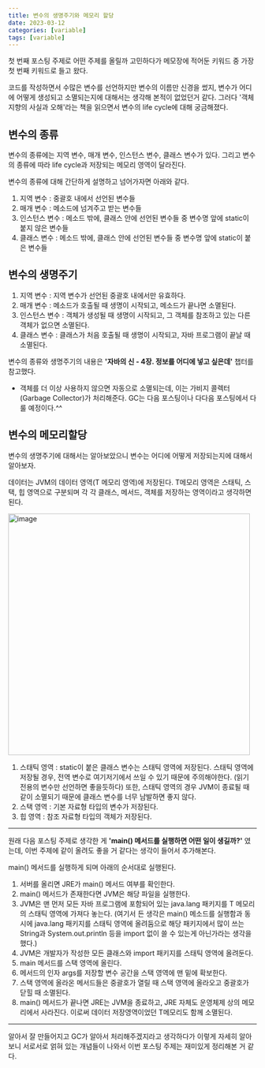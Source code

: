 ```yaml
---
title: 변수의 생명주기와 메모리 할당
date: 2023-03-12
categories: [variable]
tags: [variable]
---
```

첫 번째 포스팅 주제로 어떤 주제를 올릴까 고민하다가 메모장에 적어둔 키워드 중 가장 첫 번째 키워드로 들고 왔다.

코드를 작성하면서 수많은 변수를 선언하지만 변수의 이름만 신경을 썼지, 변수가 어디에 어떻게 생성되고 소멸되는지에 대해서는 생각해 본적이 없었던거 같다. 그러다 '객체지향의 사실과 오해'라는 책을 읽으면서 변수의 life cycle에 대해 궁금해졌다.

## 변수의 종류

변수의 종류에는 지역 변수, 매개 변수, 인스턴스 변수, 클래스 변수가 있다.
그리고 변수의 종류에 따라 life cycle과 저장되는 메모리 영역이 달라진다.

변수의 종류에 대해 간단하게 설명하고 넘어가자면 아래와 같다.

 1. 지역 변수 : 중괄호 내에서 선언된 변수들
 2. 매개 변수 : 메소드에 넘겨주고 받는 변수들 
 3. 인스턴스 변수 : 메소드 밖에, 클래스 안에 선언된 변수들 중 변수명 앞에 static이 붙지 않은 변수들
 4. 클래스 변수 : 메소드 밖에, 클래스 안에 선언된 변수들 중 변수명 앞에 static이 붙은 변수들

## 변수의 생명주기

 1. 지역 변수 : 지역 변수가 선언된 중괄호 내에서만 유효하다.
 2. 매개 변수 : 메소드가 호출될 때 생명이 시작되고, 메소드가 끝나면 소멸된다.
 3. 인스턴스 변수 : 객체가 생성될 때 생명이 시작되고, 그 객체를 참조하고 있는 다른 객체가 없으면 소멸된다.
 4. 클래스 변수 : 클래스가 처음 호출될 때 생명이 시작되고, 자바 프로그램이 끝날 때 소멸된다.

변수의 종류와 생명주기의 내용은 **'자바의 신 - 4장. 정보를 어디에 넣고 싶은데'** 챕터를 참고했다.

- 객체를 더 이상 사용하지 않으면 자동으로 소멸되는데, 이는 가비지 콜렉터(Garbage Collector)가 처리해준다. GC는 다음 포스팅이나 다다음 포스팅에서 다룰 예정이다.^^

## 변수의 메모리할당

변수의 생명주기에 대해서는 알아보았으니 변수는 어디에 어떻게 저장되는지에 대해서 알아보자.

데이터는 JVM의 데이터 영역(T 메모리 영역)에 저장된다.
T메모리 영역은 스태틱, 스택, 힙 영역으로 구분되며 각 각 클래스, 메서드, 객체를 저장하는 영역이라고 생각하면 된다.

<img width="490" alt="image" src="https://user-images.githubusercontent.com/121920173/224538605-593bba14-c64b-4a3e-936b-fc00f93a4058.png">

 1. 스태틱 영역 : static이 붙은 클래스 변수는 스태틱 영역에 저장된다. 스태틱 영역에 저장될 경우, 전역 변수로 여기저기에서 쓰일 수 있기 때문에 주의해야한다. (읽기 전용의 변수만 선언하면 좋을듯하다) 또한, 스태틱 영역의 경우 JVM이 종료될 때 같이 소멸되기 때문에 클래스 변수를 너무 남발하면 좋지 않다.
 2. 스택 영역 : 기본 자료형 타입의 변수가 저장된다.
 3. 힙 영역 : 참조 자료형 타입의 객체가 저장된다.

<hr>

원래 다음 포스팅 주제로 생각한 게 **'main() 메서드를 실행하면 어떤 일이 생길까?'** 였는데, 이번 주제에 같이 올려도 좋을 거 같다는 생각이 들어서 추가해본다.

main() 메서드를 실행하게 되며 아래의 순서대로 실행된다.
1. 서버를 올리면 JRE가 main() 메서드 여부를 확인한다.
2. main() 메서드가 존재한다면 JVM은 해당 파일을 실행한다.
3. JVM은 맨 먼저 모든 자바 프로그램에 포함되어 있는 java.lang 패키지를 T 메모리의 스태틱 영역에 가져다 놓는다.
(여기서 든 생각은 main() 메소드를 실행함과 동시에 java.lang 패키지를 스태틱 영역에 올려둠으로 해당 패키지에서 많이 쓰는 String과 System.out.println 등을 import 없이 쓸 수 있는게 아닌가라는 생각을 했다.)
4. JVM은 개발자가 작성한 모든 클래스와 import 패키지를 스태틱 영역에 올려둔다.
5. main 메서드를 스택 영역에 올린다.
6. 메서드의 인자 args를 저장할 변수 공간을 스택 영역에 맨 밑에 확보한다.
7. 스택 영역에 올라온 메서드들은 중괄호가 열릴 때 스택 영역에 올라오고 중괄호가 닫힐 때 소멸된다.
8. main() 메서드가 끝나면 JRE는 JVM을 종료하고, JRE 자체도 운영체제 상의 메모리에서 사라진다. 이로써 데이터 저장영역이었던 T메모리도 함께 소멸된다.

<hr>

알아서 잘 만들어지고 GC가 알아서 처리해주겠지라고 생각하다가 이렇게 자세히 알아보니 서로서로 얽혀 있는 개념들이 나와서 이번 포스팅 주제는 재미있게 정리해본 거 같다.

<script src="https://giscus.app/client.js"
        data-repo="j-jeongeun/github.io.comments"
        data-mapping="pathname"
        data-strict="0"
        data-reactions-enabled="1"
        data-emit-metadata="0"
        data-input-position="bottom"
        data-theme="preferred_color_scheme"
        data-lang="ko"
        crossorigin="anonymous"
        async>
</script>
